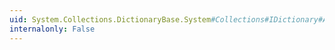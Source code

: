 ```yaml
---
uid: System.Collections.DictionaryBase.System#Collections#IDictionary#Add(System.Object,System.Object)
internalonly: False
---
```

